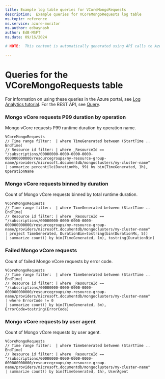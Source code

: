 ```yaml
---
title: Example log table queries for VCoreMongoRequests
description:  Example queries for VCoreMongoRequests log table
ms.topic: reference
ms.service: azure-monitor
ms.author: edbaynash
author: EdB-MSFT
ms.date: 09/16/2024

# NOTE:  This content is automatically generated using API calls to Azure. Any edits made on these files will be overwritten in the next run of the script. 

---
```


# Queries for the VCoreMongoRequests table

For information on using these queries in the Azure portal, see [Log Analytics tutorial](/azure/azure-monitor/logs/log-analytics-tutorial). For the REST API, see [Query](/rest/api/loganalytics/query).


### Mongo vCore requests P99 duration by operation  


Mongo vCore requests P99 runtime duration by operation name.  

```query
VCoreMongoRequests
// Time range filter:  | where TimeGenerated between (StartTime .. EndTime)
// Resource id filter: | where _ResourceId == "/subscriptions/00000000-0000-0000-0000-000000000000/resourcegroups/my-resource-group-name/providers/microsoft.documentdb/mongoclusters/my-cluster-name"
| summarize percentile(DurationMs, 99) by bin(TimeGenerated, 1h), OperationName

```



### Mongo vCore requests binned by duration  


Count of Mongo vCore requests binned by total runtime duration.  

```query
VCoreMongoRequests
// Time range filter:  | where TimeGenerated between (StartTime .. EndTime)
// Resource id filter: | where _ResourceId == "/subscriptions/00000000-0000-0000-0000-000000000000/resourcegroups/my-resource-group-name/providers/microsoft.documentdb/mongoclusters/my-cluster-name"
| project TimeGenerated, DurationBin=tostring(bin(DurationMs, 5))
| summarize count() by bin(TimeGenerated, 1m), tostring(DurationBin)

```



### Failed Mongo vCore requests  


Count of failed Mongo vCore requests by error code.  

```query
VCoreMongoRequests
// Time range filter:  | where TimeGenerated between (StartTime .. EndTime)
// Resource id filter: | where _ResourceId == "/subscriptions/00000000-0000-0000-0000-000000000000/resourcegroups/my-resource-group-name/providers/microsoft.documentdb/mongoclusters/my-cluster-name"
| where ErrorCode != 0
| summarize count() by bin(TimeGenerated, 5m), ErrorCode=tostring(ErrorCode)

```



### Mongo vCore requests by user agent  


Count of Mongo vCore requests by user agent.  

```query
VCoreMongoRequests
// Time range filter:  | where TimeGenerated between (StartTime .. EndTime)
// Resource id filter: | where _ResourceId == "/subscriptions/00000000-0000-0000-0000-000000000000/resourcegroups/my-resource-group-name/providers/microsoft.documentdb/mongoclusters/my-cluster-name"
| summarize count() by bin(TimeGenerated, 1h), UserAgent

```

